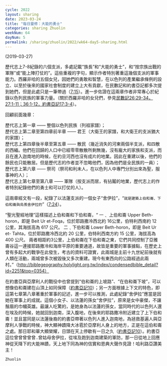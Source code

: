 ```yaml
---
cycle: 2022
layout: sharing
date: 2023-03-24
title: "每日靈修：大能的勇士"
categories: sharing Zhuolin
weekNum: 64
dayNum: 5
permalink: /sharing/zhuolin/2022/wk64-day5-sharing.html
---
```

(2019-03-27)

歷代志上7-8紀錄的六個支派，多處記載“族長”和“大能的勇士”，和“按宗族出戰的軍隊”或“能上陣打仗的”。這些重複的字句，顯示作者特別著重這幾個支派的軍事能力。西羅非哈的五個女兒，因她們的勇敢和智慧，在以色列的產業繼承條例的設立、以至於後來的國家社會制度的建立上大有貢獻，在民數記和約書亞記都多次提到她們，但是此處只是一筆帶過（[7:15](https://www.biblegateway.com/passage/?search=歷代志上7.15&version=CUVMPT)）。進一步佐證在這兩章作者非常專心於紀錄以色列民族的軍事力量。（關於西羅非哈的女兒們，參見[民數記26:29-34，27:1-11；36:1-12，約書亞記17:3-4](https://www.biblegateway.com/passage/?search=民數記26.29-34,27.1-11,36.1-12,約書亞記17.3-4&version=CUVMPT)）。

回顧前面幾章：

歷代志上第一章 —— 整個以色列民族（列祖家譜）；  
歷代志上第二章至第四章前半章 —— 君王（大衛王的家譜，和大衛王的支派猶大的家譜）；  
歷代志上第四章後半章至第五章 —— 散民（幾近消失的河東兩個半支派，和四散的西緬。他們在回歸的人口中已經零零散散所剩無幾，沒有龐大的家族和支派，而且在進入迦南地的時候，在約旦河西也沒有成片的地業。因此在重建以後，他們的餘民也只能散居。但是歷代志的作者並不忽略他們，因為他們是全民族的一員）；  
歷代志上第六章 —— 祭司（祭司和利未人，在以色列人中專門分別出來為聖，服事神的人）；  
歷代志上第七章至第八章 —— 軍隊（按支派而居，有拈鬮的地業，歷代志上的作者特別紀錄他們的勇士和可以打仗的人）。

這兩章經文有一段，紀錄了以法蓮支派的一個女子“舍伊拉”，“`就是建築上伯和崙、下伯和崙與烏羨舍伊拉的`”（[7:24](https://www.biblegateway.com/passage/?search=歷代志上7.24&version=CUVMPT)）。

“聖光聖經地理”這樣描述上伯和崙和下伯和崙，“ 一﹑ 上伯和崙 Upper Beth-horon，即是 Beit Ur et-Foqa，位於耶路撒冷西北約 16公里，伯特利西南約 12 公里，其海拔高為 617 公尺。 二﹑下伯和崙 Lower Beth-horon，即是 Beit Ur et- Tahta，位於耶路撒冷西北約 20 公里，伯特利西南方約 15 公里，海拔高為 400 公尺。 兩者相距約3公里，上伯和崙在下伯和崙之東，它們共同控制了亞雅崙谷這一連接耶路撒冷和海岸平原的重要通道，故皆是重要的軍事據點，在歷史上曾有多起大的戰爭在此發生，考古的資料可證實，此兩城是主前十九世紀前後就有人類在活動，兩城曾多次被毀後又多次重建。現今有東西向的公路經過此兩村。”（http://biblegeography.holylight.org.tw/index/condensedbible_detail?id=2251&top=0354）

在約書亞與亞摩利人的戰役中也曾提到“伯和崙的上坡路”、“在伯和崙下坡”，可以想像伯和崙建在山頂上如同保障（[約書亞記10](https://www.biblegateway.com/passage/?search=約書亞記10&version=CUVMPT)）；另一方面根據上下文的特色，即這第七章第八章著重於軍事的記述，進一步可以推測，此處紀錄“舍伊拉”應當是因她在軍事上的成就。這個小女子、以法蓮的孫女“舍伊拉”，原來是女中豪傑，不讓鬚眉的巾幗英雄。最讓人吃驚的，是她身為以法蓮的孫女，當同時代的以色列人還在埃及的時候，她就回到迦南，深入腹地，在後來的耶路撒冷附近建立了上下伯和崙！並且當同是以法蓮後裔的約書亞帶著以色列人進入迦南地，為拯救基遍人與亞摩利人爭戰的時候，神大顯神蹟降大冰雹於亞摩利人身上的地方，正是在這伯和崙之處。那日耶和華大顯榮耀，日頭在天上停歇有一日之久（[約書亞記10](https://www.biblegateway.com/passage/?search=約書亞記10&version=CUVMPT)）。約書亞這位曾曾曾曾曾..曾姑母舍伊拉，從埃及跑到迦南建築的軍防，那一日從地上回應神從天降下的大能神蹟，天上地下同為神的信實和恩典大聲作見證！哈利路亞讚美主！

`Zhuolin`
